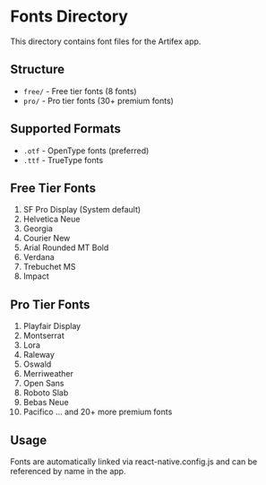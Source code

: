 # Fonts Directory

This directory contains font files for the Artifex app.

## Structure

- `free/` - Free tier fonts (8 fonts)
- `pro/` - Pro tier fonts (30+ premium fonts)

## Supported Formats

- `.otf` - OpenType fonts (preferred)
- `.ttf` - TrueType fonts

## Free Tier Fonts

1. SF Pro Display (System default)
2. Helvetica Neue
3. Georgia
4. Courier New
5. Arial Rounded MT Bold
6. Verdana
7. Trebuchet MS
8. Impact

## Pro Tier Fonts

1. Playfair Display
2. Montserrat
3. Lora
4. Raleway
5. Oswald
6. Merriweather
7. Open Sans
8. Roboto Slab
9. Bebas Neue
10. Pacifico
    ... and 20+ more premium fonts

## Usage

Fonts are automatically linked via react-native.config.js and can be referenced by name in the app.

